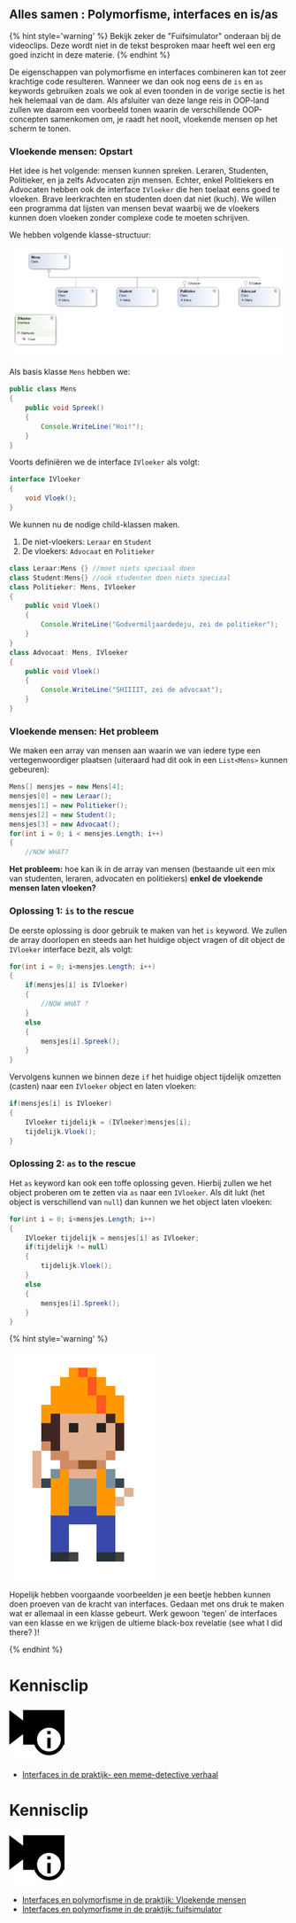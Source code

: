 ## Alles samen : Polymorfisme, interfaces en is/as

<!---NOBOOKSTART--->
{% hint style='warning' %}
Bekijk zeker de "Fuifsimulator" onderaan bij de videoclips. Deze wordt niet in de tekst besproken maar heeft wel een erg goed inzicht in deze materie.
{% endhint %}
<!---NOBOOKEND--->

De eigenschappen van polymorfisme en interfaces combineren kan tot zeer krachtige code resulteren.  Wanneer we dan ook nog eens de ``is`` en ``as`` keywords gebruiken zoals we ook al even toonden in de vorige sectie is het hek helemaal van de dam. Als afsluiter van deze lange reis in OOP-land zullen we daarom een voorbeeld tonen waarin de verschillende OOP-concepten samenkomen om, je raadt het nooit, vloekende mensen op het scherm te tonen.


### Vloekende mensen: Opstart

Het idee is het volgende: mensen kunnen spreken. Leraren, Studenten, Politieker, en ja zelfs Advocaten zijn mensen. Echter, enkel Politiekers en Advocaten hebben ook de interface ``IVloeker`` die hen toelaat eens goed te vloeken.  Brave leerkrachten en studenten doen dat niet (kuch). We willen een programma dat lijsten van mensen bevat waarbij we de vloekers kunnen doen vloeken zonder complexe code te moeten schrijven.

We hebben volgende klasse-structuur:

![Klasse-schema van de vloekende mensen](../assets/12_isas/polyinterface.png)


Als basis klasse ``Mens``  hebben we:

```java
public class Mens
{
    public void Spreek()
    {
        Console.WriteLine("Hoi!");
    }
}
```

<!---{pagebreak} --->

Voorts definiëren we de interface ``IVloeker``  als volgt:

```java
interface IVloeker
{
    void Vloek();
}
```

We kunnen nu de nodige child-klassen maken.
1. De niet-vloekers: ``Leraar`` en ``Student``
2. De vloekers: ``Advocaat`` en ``Politieker``

```java
class Leraar:Mens {} //moet niets speciaal doen
class Student:Mens{} //ook studenten doen niets speciaal
class Politieker: Mens, IVloeker
{
    public void Vloek()
    {
        Console.WriteLine("Godvermiljaardedeju, zei de politieker");
    }
}
class Advocaat: Mens, IVloeker
{
    public void Vloek()
    {
        Console.WriteLine("SHIIIIT, zei de advocaat");
    }
}
```

### Vloekende mensen: Het probleem
We maken een array van mensen aan waarin we van iedere type een vertegenwoordiger plaatsen (uiteraard had dit ook in een ``List<Mens>`` kunnen gebeuren):

```java
Mens[] mensjes = new Mens[4];
mensjes[0] = new Leraar();
mensjes[1] = new Politieker();
mensjes[2] = new Student();
mensjes[3] = new Advocaat();
for(int i = 0; i < mensjes.Length; i++)
{
    //NOW WHAT?
```

**Het probleem:** hoe kan ik in de array van mensen (bestaande uit een mix van studenten, leraren, advocaten en politiekers) **enkel de vloekende mensen laten vloeken?**

### Oplossing 1: ``is`` to the rescue
De eerste oplossing is door gebruik te maken van het ``is`` keyword.
We zullen de array doorlopen en steeds aan het huidige object vragen of dit object de ``IVloeker`` interface bezit, als volgt:
```java
for(int i = 0; i<mensjes.Length; i++)
{
    if(mensjes[i] is IVloeker)
    {
        //NOW WHAT ?
    }
    else
    {
        mensjes[i].Spreek();
    }
}
```
Vervolgens kunnen we binnen deze ``if`` het huidige object tijdelijk omzetten (casten) naar een ``IVloeker`` object en laten vloeken:

```java
if(mensjes[i] is IVloeker)
{
    IVloeker tijdelijk = (IVloeker)mensjes[i];
    tijdelijk.Vloek();
}
```

### Oplossing 2: ``as`` to the rescue

Het ``as`` keyword kan ook een toffe oplossing geven. Hierbij zullen we het object proberen om te zetten via ``as`` naar een ``IVloeker``. Als dit lukt (het object is verschillend van ``null``) dan kunnen we het object laten vloeken:
```java
for(int i = 0; i<mensjes.Length; i++)
{
    IVloeker tijdelijk = mensjes[i] as IVloeker;
    if(tijdelijk != null)
    {
        tijdelijk.Vloek();
    }
    else
    {
        mensjes[i].Spreek();
    }
}
```

<!---NOBOOKSTART--->
{% hint style='warning' %}
<!---NOBOOKEND--->
<!---{aside}--->
<!--- {float:right, width:50%} --->
![](../assets/attention.png)

Hopelijk hebben voorgaande voorbeelden je een beetje hebben kunnen doen proeven van de kracht van interfaces. Gedaan met ons druk te maken wat er allemaal in een klasse gebeurt. Werk gewoon 'tegen' de interfaces van een klasse en we krijgen de ultieme black-box revelatie (see what I did there? )!

<!---{/aside}--->
<!---NOBOOKSTART--->
{% endhint %}
<!---NOBOOKEND--->

<!---NOBOOKSTART--->
# Kennisclip
![](../assets/infoclip.png)
* [Interfaces in de praktijk- een meme-detective verhaal](https://ap.cloud.panopto.eu/Panopto/Pages/Viewer.aspx?id=2ace92d8-27c8-4b3a-9a3d-abac014a15a9)
<!---NOBOOKEND--->


<!---NOBOOKSTART--->
# Kennisclip
![](../assets/infoclip.png)

* [Interfaces en polymorfisme in de praktijk: Vloekende mensen](https://ap.cloud.panopto.eu/Panopto/Pages/Viewer.aspx?id=01040bf2-b14d-407f-b186-abad00b66540)
* [Interfaces en polymorfisme in de praktijk: fuifsimulator](https://ap.cloud.panopto.eu/Panopto/Pages/Viewer.aspx?id=1827a908-a435-4d89-ae7a-aa4c00911c87)
<!---NOBOOKEND--->
